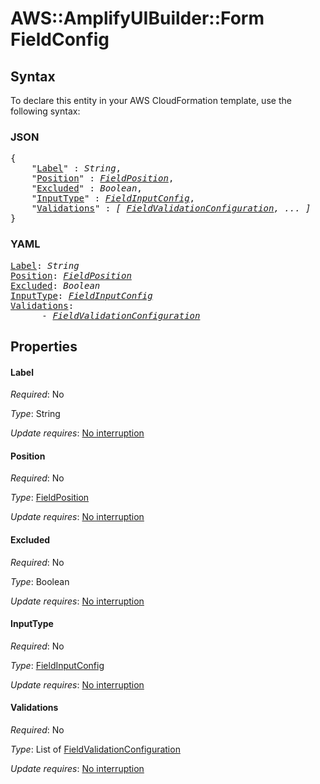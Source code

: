 # AWS::AmplifyUIBuilder::Form FieldConfig

## Syntax

To declare this entity in your AWS CloudFormation template, use the following syntax:

### JSON

<pre>
{
    "<a href="#label" title="Label">Label</a>" : <i>String</i>,
    "<a href="#position" title="Position">Position</a>" : <i><a href="fieldposition.md">FieldPosition</a></i>,
    "<a href="#excluded" title="Excluded">Excluded</a>" : <i>Boolean</i>,
    "<a href="#inputtype" title="InputType">InputType</a>" : <i><a href="fieldinputconfig.md">FieldInputConfig</a></i>,
    "<a href="#validations" title="Validations">Validations</a>" : <i>[ <a href="fieldvalidationconfiguration.md">FieldValidationConfiguration</a>, ... ]</i>
}
</pre>

### YAML

<pre>
<a href="#label" title="Label">Label</a>: <i>String</i>
<a href="#position" title="Position">Position</a>: <i><a href="fieldposition.md">FieldPosition</a></i>
<a href="#excluded" title="Excluded">Excluded</a>: <i>Boolean</i>
<a href="#inputtype" title="InputType">InputType</a>: <i><a href="fieldinputconfig.md">FieldInputConfig</a></i>
<a href="#validations" title="Validations">Validations</a>: <i>
      - <a href="fieldvalidationconfiguration.md">FieldValidationConfiguration</a></i>
</pre>

## Properties

#### Label

_Required_: No

_Type_: String

_Update requires_: [No interruption](https://docs.aws.amazon.com/AWSCloudFormation/latest/UserGuide/using-cfn-updating-stacks-update-behaviors.html#update-no-interrupt)

#### Position

_Required_: No

_Type_: <a href="fieldposition.md">FieldPosition</a>

_Update requires_: [No interruption](https://docs.aws.amazon.com/AWSCloudFormation/latest/UserGuide/using-cfn-updating-stacks-update-behaviors.html#update-no-interrupt)

#### Excluded

_Required_: No

_Type_: Boolean

_Update requires_: [No interruption](https://docs.aws.amazon.com/AWSCloudFormation/latest/UserGuide/using-cfn-updating-stacks-update-behaviors.html#update-no-interrupt)

#### InputType

_Required_: No

_Type_: <a href="fieldinputconfig.md">FieldInputConfig</a>

_Update requires_: [No interruption](https://docs.aws.amazon.com/AWSCloudFormation/latest/UserGuide/using-cfn-updating-stacks-update-behaviors.html#update-no-interrupt)

#### Validations

_Required_: No

_Type_: List of <a href="fieldvalidationconfiguration.md">FieldValidationConfiguration</a>

_Update requires_: [No interruption](https://docs.aws.amazon.com/AWSCloudFormation/latest/UserGuide/using-cfn-updating-stacks-update-behaviors.html#update-no-interrupt)


